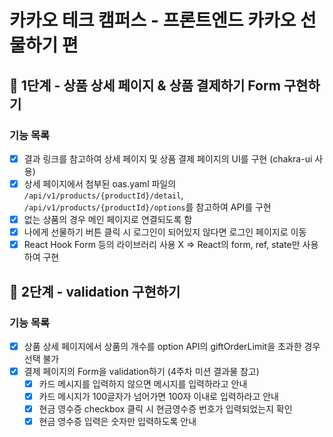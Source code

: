 # 카카오 테크 캠퍼스 - 프론트엔드 카카오 선물하기 편

## 🚀 1단계 - 상품 상세 페이지 & 상품 결제하기 Form 구현하기

### 기능 목록

- [x] 결과 링크를 참고하여 상세 페이지 및 상품 결제 페이지의 UI를 구현 (chakra-ui 사용)
- [x] 상세 페이지에서 첨부된 oas.yaml 파일의 `/api/v1/products/{productId}/detail`, `/api/v1/products/{productId}/options`를 참고하여 API를 구현
- [x] 없는 상품의 경우 메인 페이지로 연결되도록 함
- [x] 나에게 선물하기 버튼 클릭 시 로그인이 되어있지 않다면 로그인 페이지로 이동
- [x] React Hook Form 등의 라이브러리 사용 X => React의 form, ref, state만 사용하여 구현

## 🚀 2단계 - validation 구현하기

### 기능 목록

- [x] 상품 상세 페이지에서 상품의 개수를 option API의 giftOrderLimit을 초과한 경우 선택 불가
- [x] 결제 페이지의 Form을 validation하기 (4주차 미션 결과물 참고)
  - [x] 카드 메시지를 입력하지 않으면 메시지를 입력하라고 안내
  - [x] 카드 메시지가 100글자가 넘어가면 100자 이내로 입력하라고 안내
  - [x] 현금 영수증 checkbox 클릭 시 현금영수증 번호가 입력되었는지 확인
  - [x] 현금 영수증 입력은 숫자만 입력하도록 안내

